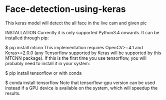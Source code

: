 # Face-detection-using-keras
This keras model will detect the all face in the live cam and given pic

INSTALLATION
Currently it is only supported Python3.4 onwards. It can be installed through pip:

$ pip install mtcnn
This implementation requires OpenCV>=4.1 and Keras>=2.0.0 (any Tensorflow supported by
Keras will be supported by this MTCNN package). If this is the first time you use tensorflow, 
you will probably need to install it in your system:

$ pip install tensorflow
or with conda

$ conda install tensorflow
Note that tensorflow-gpu version can be used instead if a GPU device is available on the system, which will speedup the results.
